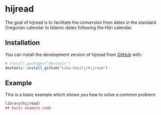 
<!-- README.md is generated from README.Rmd. Please edit that file -->

# hijread

<!-- badges: start -->
<!-- badges: end -->

The goal of hijread is to facilitate the conversion from dates in the
standard Gregorian calendar to Islamic dates following the Hijri
calendar.

## Installation

You can install the development version of hijread from
[GitHub](https://github.com/) with:

``` r
# install.packages("devtools")
devtools::install_github("Luka-Vasilj/hijread")
```

## Example

This is a basic example which shows you how to solve a common problem:

``` r
library(hijread)
## basic example code
```
